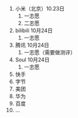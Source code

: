 1. 小米（北京）10.23日
	1. 一志愿
	2. 二志愿
2. bilibili 10月24日
	1. 一志愿
3. 腾讯 10月24日
	1. 一志愿（需要做测评）
4. Soul 10月24日
	1. 一志愿
5. 快手
6. 字节
7. 美团
8. 华为
9. 百度
10. ...